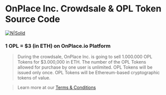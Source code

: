 # OnPlace Inc. Crowdsale & OPL Token Source Code
[![N|Solid](https://cldup.com/-mSFcwAlUf.png)](http://investments.onplace.io/ico)

### 1 OPL = $3 (in ETH) on OnPlace.io Platform
> During the crowdsale, OnPlace Inc. is going to sell 1.000.000 OPL Tokens for $3.000,000 in ETH.
The number of the OPL Tokens allowed for purchase by one user is unlimited. OPL Tokens will be issued only once.
OPL Tokens will be Ethereum-based cryptographic tokens of value. 

> Learn more at our [Terms & Conditions](https://github.com/OnPlace/Documents/blob/master/Terms%26Conditions.md)
